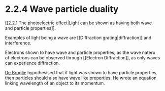 # 2.2.4 Wave particle duality

[[2.2.1 The photoelectric effect|Light can be shown as having both wave and particle properties]]. 

Examples of light being a wave are [[Diffraction grating|diffraction]] and interference.

Electrons shown to have wave and particle properties, as the wave nateru of electrons can be observed through [[Electron Diffraction]], as only waves can experience diffraction.

[De Broglie](https://en.wikipedia.org/wiki/Louis_de_Broglie) hypothesised that if light was shown to have particle properties, then particles should also have wave like properties. He wrote an equation linking wavelength of an object to its momentum.

### $$$$